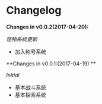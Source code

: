 # Changelog

**Changes in  v0.0.2(2017-04-20):**

*怪物系统更新*
- 加入称号系统

**Changes in  v0.0.1:(2017-04-19) **

*Initial*
- 基本战斗系统
- 基本探索系统


